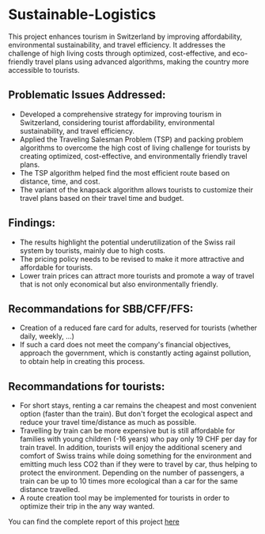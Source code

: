 # Sustainable-Logistics
This project enhances tourism in Switzerland by improving affordability, environmental sustainability, and travel efficiency. It addresses the challenge of high living costs through optimized, cost-effective, and eco-friendly travel plans using advanced algorithms, making the country more accessible to tourists.

## **Problematic Issues Addressed:**
- Developed a comprehensive strategy for improving tourism in Switzerland, considering tourist affordability, environmental sustainability, and travel efficiency.
- Applied the Traveling Salesman Problem (TSP) and packing problem algorithms to overcome the high cost of living challenge for tourists by creating optimized, cost-effective, and environmentally friendly travel plans.
- The TSP algorithm helped find the most efficient route based on distance, time, and cost.
- The variant of the knapsack algorithm allows tourists to customize their travel plans based on their travel time and budget.

## **Findings:**
- The results highlight the potential underutilization of the Swiss rail system by tourists, mainly due to high costs.
- The pricing policy needs to be revised to make it more attractive and affordable for tourists.
- Lower train prices can attract more tourists and promote a way of travel that is not only economical but also environmentally friendly.

## **Recommandations for SBB/CFF/FFS:**
- Creation of a reduced fare card for adults, reserved for tourists (whether daily, weekly, ...)
- If such a card does not meet the company's financial objectives, approach the government, which is constantly acting against pollution, to obtain help in creating this process.

## **Recommandations for tourists:**
- For short stays, renting a car remains the cheapest and most convenient option (faster than the train). But don't forget the ecological aspect and reduce your travel time/distance as much as possible.
- Travelling by train can be more expensive but is still affordable for families with young children (-16 years) who pay only 19 CHF per day for train travel. In addition, tourists will enjoy the additional scenery and comfort of Swiss trains while doing something for the environment and emitting much less CO2 than if they were to travel by car, thus helping to protect the environment.
Depending on the number of passengers, a train can be up to 10 times more ecological than a car for the same distance travelled.
- A route creation tool may be implemented for tourists in order to optimize their trip in the any way wanted.

You can find the complete report of this project [here](https://github.com/Adlan-Boithier/Sustainable-Logistics/blob/main/Sustainable%20logistics%20report.pdf)

